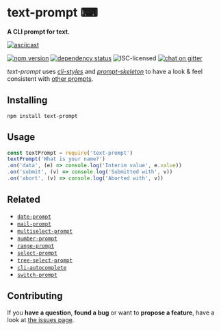# text-prompt ⌨

**A CLI prompt for text.**

[![asciicast](https://asciinema.org/a/41554.png)](https://asciinema.org/a/41554)

[![npm version](https://img.shields.io/npm/v/text-prompt.svg)](https://www.npmjs.com/package/text-prompt)
[![dependency status](https://img.shields.io/david/derhuerst/text-prompt.svg)](https://david-dm.org/derhuerst/text-prompt)
![ISC-licensed](https://img.shields.io/github/license/derhuerst/text-prompt.svg)
[![chat on gitter](https://badges.gitter.im/derhuerst.svg)](https://gitter.im/derhuerst)

*text-prompt* uses [*cli-styles*](https://github.com/derhuerst/cli-styles) and [*prompt-skeleton*](https://github.com/derhuerst/prompt-skeleton) to have a look & feel consistent with [other prompts](https://github.com/derhuerst/prompt-skeleton#prompts-using-prompt-skeleton).


## Installing

```shell
npm install text-prompt
```


## Usage

```javascript
const textPrompt = require('text-prompt')
textPrompt('What is your name?')
.on('data', (e) => console.log('Interim value', e.value))
.on('submit', (v) => console.log('Submitted with', v))
.on('abort', (v) => console.log('Aborted with', v))
```


## Related

- [`date-prompt`](https://github.com/derhuerst/date-prompt)
- [`mail-prompt`](https://github.com/derhuerst/mail-prompt)
- [`multiselect-prompt`](https://github.com/derhuerst/multiselect-prompt)
- [`number-prompt`](https://github.com/derhuerst/number-prompt)
- [`range-prompt`](https://github.com/derhuerst/range-prompt)
- [`select-prompt`](https://github.com/derhuerst/select-prompt)
- [`tree-select-prompt`](https://github.com/derhuerst/tree-select-prompt)
- [`cli-autocomplete`](https://github.com/derhuerst/cli-autocomplete)
- [`switch-prompt`](https://github.com/derhuerst/switch-prompt)


## Contributing

If you **have a question**, **found a bug** or want to **propose a feature**, have a look at [the issues page](https://github.com/derhuerst/text-prompt/issues).
